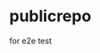 # publicrepo
for e2e test

















































































































































































































































































































































































































































































































































































































































































































































































































































































































































































































































































































































































































































































































































































































































































































































































































































































































































































































































































































































































































































































































































































































































































































































































































































































































































































































































































































































































































































































































































































































































































































































































































































































































































































































































































































































































